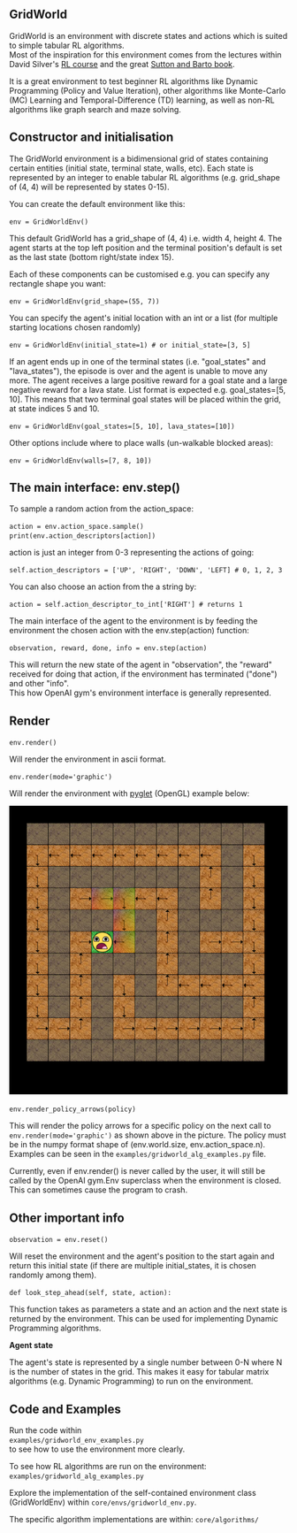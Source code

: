 ## GridWorld

GridWorld is an environment with discrete states and actions which is suited to simple tabular RL algorithms.  
Most of the inspiration for this environment comes from the lectures within David Silver's 
[RL course](http://www0.cs.ucl.ac.uk/staff/d.silver/web/Teaching.html) and the great [Sutton and Barto book](http://ufal.mff.cuni.cz/~straka/courses/npfl114/2016/sutton-bookdraft2016sep.pdf). 

It is a great environment to test beginner RL algorithms like Dynamic Programming (Policy and Value Iteration), 
other algorithms like Monte-Carlo (MC) Learning and Temporal-Difference (TD) learning, as well as non-RL algorithms like graph search and maze solving.

## Constructor and initialisation

The GridWorld environment is a bidimensional grid of states containing certain entities (initial state, terminal state, walls, etc). 
Each state is represented by an integer to enable tabular RL algorithms (e.g. grid_shape of (4, 4) will be represented by states 0-15).

You can create the default environment like this:

`env = GridWorldEnv()`

This default GridWorld has a grid_shape of (4, 4) i.e. width 4, height 4. 
The agent starts at the top left position and the terminal position's default is set as the last state (bottom right/state index 15). 

Each of these components can be customised e.g. you can specify any rectangle shape you want:

`env = GridWorldEnv(grid_shape=(55, 7))`

You can specify the agent's initial location with an int or a list (for multiple starting locations chosen randomly)

`env = GridWorldEnv(initial_state=1) # or initial_state=[3, 5]`

If an agent ends up in one of the terminal states (i.e. "goal_states" and "lava_states"), 
the episode is over and the agent is unable to move any more. 
The agent receives a large positive reward for a goal state and a large negative reward for a lava state. 
List format is expected e.g. goal_states=[5, 10]. This means that two terminal goal states 
will be placed within the grid, at state indices 5 and 10.

`env = GridWorldEnv(goal_states=[5, 10], lava_states=[10])`

Other options include where to place walls (un-walkable blocked areas):

`env = GridWorldEnv(walls=[7, 8, 10])`

## The main interface: env.step()

To sample a random action from the action_space:

`action = env.action_space.sample()`  
`print(env.action_descriptors[action])`  

action is just an integer from 0-3 representing the actions of going:

`self.action_descriptors = ['UP', 'RIGHT', 'DOWN', 'LEFT] # 0, 1, 2, 3` 

You can also choose an action from the a string by:

`action = self.action_descriptor_to_int['RIGHT'] # returns 1`

The main interface of the agent to the environment is by feeding the environment the chosen action with the env.step(action) function:

`observation, reward, done, info = env.step(action)`  

This will return the new state of the agent in "observation", the "reward" received for doing that action, 
if the environment has terminated ("done") and other "info".  
This how OpenAI gym's environment interface is generally represented.

## Render

`env.render()`

Will render the environment in ascii format.  

`env.render(mode='graphic')`

Will render the environment with [pyglet](https://bitbucket.org/pyglet/pyglet/wiki/Home) (OpenGL) example below:

![Maze with policy arrows](maze_with_policy_arrows.png)

`env.render_policy_arrows(policy)`

This will render the policy arrows for a specific policy on the next call to `env.render(mode='graphic')` as shown above in the picture.
The policy must be in the numpy format shape of (env.world.size, env.action_space.n). Examples can be seen in the `examples/gridworld_alg_examples.py` file.

Currently, even if env.render() is never called by the user, it will still be called by the OpenAI gym.Env superclass when the environment is closed. 
This can sometimes cause the program to crash. 

## Other important info

`observation = env.reset()`

Will reset the environment and the agent's position to the start again and return this initial state (if there are multiple initial_states, it is chosen randomly among them). 

`def look_step_ahead(self, state, action):`

This function takes as parameters a state and an action and the next state is returned by the environment. 
This can be used for implementing Dynamic Programming algorithms.

**Agent state**

The agent's state is represented by a single number between 0-N where N is the number of states in the grid.
This makes it easy for tabular matrix algorithms (e.g. Dynamic Programming) to run on the environment.

## Code and Examples

Run the code within  
`examples/gridworld_env_examples.py`  
to see how to use the environment more clearly.  

To see how RL algorithms are run on the environment: 
`examples/gridworld_alg_examples.py`

Explore the implementation of the self-contained environment class (GridWorldEnv) within `core/envs/gridworld_env.py`.

The specific algorithm implementations are within: `core/algorithms/`
